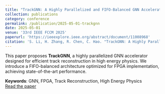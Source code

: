 ```yaml
---
title: "TrackGNN: A Highly Parallelized and FIFO-Balanced GNN Accelerator for Track Reconstruction on FPGAs"
collection: publications
category: conference
permalink: /publication/2025-05-01-trackgnn
date: 2025-05-01
venue: '33rd IEEE FCCM 2025'
paperurl: 'https://ieeexplore.ieee.org/abstract/document/11008968'
citation: 'S. Li, H. Zhang, R. Chen, C. Hao. "TrackGNN: A Highly Parallelized and FIFO-Balanced GNN Accelerator for Track Reconstruction on FPGAs." <i>33rd IEEE FCCM</i>, 2025.'
---
```


This paper proposes **TrackGNN**, a highly parallelized GNN accelerator designed for efficient track reconstruction in high energy physics. We introduce a FIFO-balanced architecture optimized for FPGA implementation, achieving state-of-the-art performance.

**Keywords**: GNN, FPGA, Track Reconstruction, High Energy Physics  
[Read the paper](https://ieeexplore.ieee.org/abstract/document/11008968)
